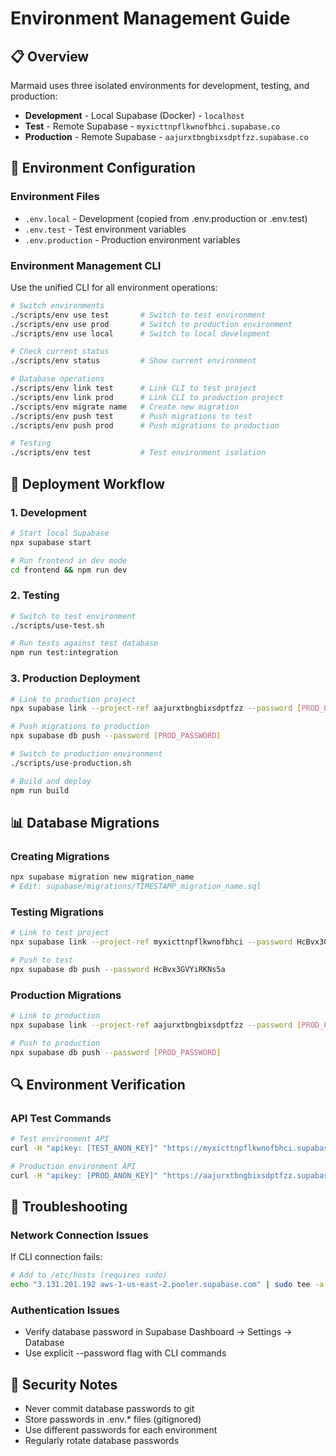 # Environment Management Guide

## 📋 Overview

Marmaid uses three isolated environments for development, testing, and production:

- **Development** - Local Supabase (Docker) - `localhost`
- **Test** - Remote Supabase - `myxicttnpflkwnofbhci.supabase.co`
- **Production** - Remote Supabase - `aajurxtbngbixsdptfzz.supabase.co`

## 🔧 Environment Configuration

### Environment Files

- `.env.local` - Development (copied from .env.production or .env.test)
- `.env.test` - Test environment variables
- `.env.production` - Production environment variables

### Environment Management CLI

Use the unified CLI for all environment operations:

```bash
# Switch environments
./scripts/env use test       # Switch to test environment
./scripts/env use prod       # Switch to production environment
./scripts/env use local      # Switch to local development

# Check current status
./scripts/env status         # Show current environment

# Database operations
./scripts/env link test      # Link CLI to test project
./scripts/env link prod      # Link CLI to production project
./scripts/env migrate name   # Create new migration
./scripts/env push test      # Push migrations to test
./scripts/env push prod      # Push migrations to production

# Testing
./scripts/env test           # Test environment isolation
```

## 🚀 Deployment Workflow

### 1. Development

```bash
# Start local Supabase
npx supabase start

# Run frontend in dev mode
cd frontend && npm run dev
```

### 2. Testing

```bash
# Switch to test environment
./scripts/use-test.sh

# Run tests against test database
npm run test:integration
```

### 3. Production Deployment

```bash
# Link to production project
npx supabase link --project-ref aajurxtbngbixsdptfzz --password [PROD_PASSWORD]

# Push migrations to production
npx supabase db push --password [PROD_PASSWORD]

# Switch to production environment
./scripts/use-production.sh

# Build and deploy
npm run build
```

## 📊 Database Migrations

### Creating Migrations

```bash
npx supabase migration new migration_name
# Edit: supabase/migrations/TIMESTAMP_migration_name.sql
```

### Testing Migrations

```bash
# Link to test project
npx supabase link --project-ref myxicttnpflkwnofbhci --password HcBvx3GVYiRKNs5a

# Push to test
npx supabase db push --password HcBvx3GVYiRKNs5a
```

### Production Migrations

```bash
# Link to production
npx supabase link --project-ref aajurxtbngbixsdptfzz --password [PROD_PASSWORD]

# Push to production
npx supabase db push --password [PROD_PASSWORD]
```

## 🔍 Environment Verification

### API Test Commands

```bash
# Test environment API
curl -H "apikey: [TEST_ANON_KEY]" "https://myxicttnpflkwnofbhci.supabase.co/rest/v1/therapists"

# Production environment API
curl -H "apikey: [PROD_ANON_KEY]" "https://aajurxtbngbixsdptfzz.supabase.co/rest/v1/therapists"
```

## 🚨 Troubleshooting

### Network Connection Issues

If CLI connection fails:

```bash
# Add to /etc/hosts (requires sudo)
echo "3.131.201.192 aws-1-us-east-2.pooler.supabase.com" | sudo tee -a /etc/hosts
```

### Authentication Issues

- Verify database password in Supabase Dashboard → Settings → Database
- Use explicit --password flag with CLI commands

## 🔐 Security Notes

- Never commit database passwords to git
- Store passwords in .env.\* files (gitignored)
- Use different passwords for each environment
- Regularly rotate database passwords
